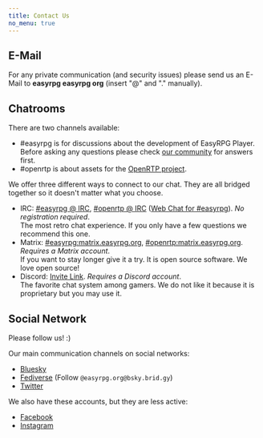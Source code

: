 ```yaml
---
title: Contact Us
no_menu: true
---
```


<div class="info" markdown="1">

## E-Mail

For any private communication (and security issues) please send us an E-Mail to **easyrpg easyrpg org** (insert "@" and "." manually).

## Chatrooms

There are two channels available:

- \#easyrpg is for discussions about the development of EasyRPG Player. Before asking any questions please check [our community](https://community.easyrpg.org) for answers first.
- \#openrtp is about assets for the [OpenRTP project](/contribute/artists).

We offer three different ways to connect to our chat. They are all bridged together so it doesn't matter what you choose.

- IRC: [#easyrpg @ IRC], [#openrtp @ IRC] ([Web Chat for #easyrpg](irc/)). _No registration required_.<br>
  The most retro chat experience. If you only have a few questions we recommend this one.
- Matrix: [#easyrpg:matrix.easyrpg.org], [#openrtp:matrix.easyrpg.org]. _Requires a Matrix account_.<br>
  If you want to stay longer give it a try. It is open source software. We love open source!
- Discord: [Invite Link]. _Requires a Discord account_.<br>
  The favorite chat system among gamers. We do not like it because it is proprietary but you may use it.

## Social Network

Please follow us! :)

Our main communication channels on social networks:

- [Bluesky](https://bsky.app/profile/easyrpg.org)
- [Fediverse](https://fed.brid.gy/bsky/easyrpg.org) (Follow ``@easyrpg.org@bsky.brid.gy``)
- [Twitter](https://twitter.com/easyrpg/)

We also have these accounts, but they are less active:

- [Facebook](https://www.facebook.com/easyrpgofficial/)
- [Instagram](https://www.instagram.com/easyrpg_org/)

[#easyrpg @ IRC]: ircs://irc.libera.chat/easyrpg "#easyrpg IRC"
[#openrtp @ IRC]: ircs://irc.libera.chat/openrtp "#openrtp IRC"
[#easyrpg:matrix.easyrpg.org]: https://app.element.io/#/room/%23easyrpg:matrix.easyrpg.org "#easyrpg Matrix"
[#openrtp:matrix.easyrpg.org]: https://app.element.io/#/room/%23openrtp:matrix.easyrpg.org "#openrtp Matrix"
[Invite Link]: /discord/ "Discord Chat"

</div>
